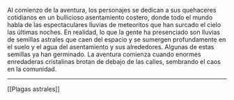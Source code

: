Al comienzo de la aventura, los personajes se dedican a sus quehaceres cotidianos en un bullicioso asentamiento costero, donde todo el mundo habla de las espectaculares lluvias de meteoritos que han surcado el cielo las últimas noches. En realidad, lo que la gente ha presenciado son lluvias de semillas astrales que caen del espacio y se sumergen profundamente en el suelo y el agua del asentamiento y sus alrededores. Algunas de estas semillas ya han germinado. La aventura comienza cuando enormes enredaderas cristalinas brotan de debajo de las calles, sembrando el caos en la comunidad.
* * *

[[Plagas astrales]]